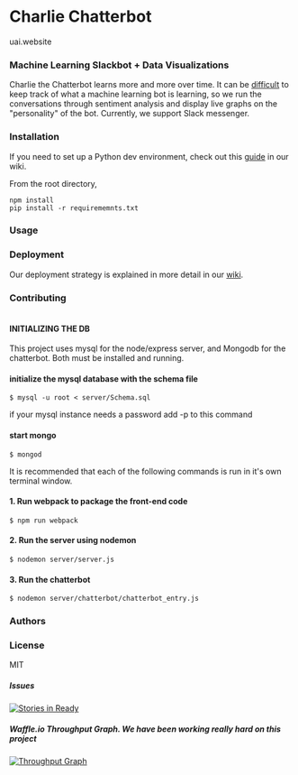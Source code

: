 # Charlie Chatterbot

uai.website

### Machine Learning Slackbot + Data Visualizations
Charlie the Chatterbot learns more and more over time.  It can be [difficult](http://blogs.microsoft.com/blog/2016/03/25/learning-tays-introduction/) to keep track of what a machine learning bot is learning, so we run the conversations through sentiment analysis and display live graphs on the "personality" of the bot.
Currently, we support Slack messenger.

### Installation
If you need to set up a Python dev environment, check out this [guide](https://github.com/imminent-tuba/thesis/wiki/Python-Environment-Setup) in our wiki.

From the root directory,
```
npm install
pip install -r requirememnts.txt
```

### Usage

### Deployment
Our deployment strategy is explained in more detail in our [wiki](https://github.com/imminent-tuba/thesis/wiki/Deployment).

### Contributing
```

```

#### INITIALIZING THE DB
This project uses mysql for the node/express server, and Mongodb for the chatterbot. Both must be installed and running.

#### initialize the mysql database with the schema file
```
$ mysql -u root < server/Schema.sql

```
if your mysql instance needs a password add -p <password> to this command

#### start mongo
```
$ mongod
```

It is recommended that each of the following commands is run in it's own terminal window.

#### 1. Run webpack to package the front-end code
```
$ npm run webpack
```
#### 2. Run the server using nodemon
```
$ nodemon server/server.js
```
#### 3. Run the chatterbot
```
$ nodemon server/chatterbot/chatterbot_entry.js
```

### Authors

### License
MIT

##### Issues
[![Stories in Ready](https://badge.waffle.io/imminent-tuba/thesis.svg?label=ready&title=Ready)](http://waffle.io/imminent-tuba/thesis)


##### Waffle.io Throughput Graph. We have been working really hard on this project
[![Throughput Graph](https://graphs.waffle.io/imminent-tuba/thesis/throughput.svg)](https://waffle.io/imminent-tuba/thesis/metrics/throughput)

